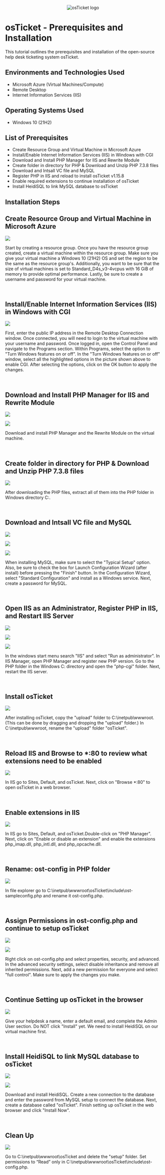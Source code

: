 <p align="center">
<img src="https://i.imgur.com/Clzj7Xs.png" alt="osTicket logo"/>
</p>

<h1>osTicket - Prerequisites and Installation</h1>
This tutorial outlines the prerequisites and installation of the open-source help desk ticketing system osTicket.<br />

<h2>Environments and Technologies Used</h2>

- Microsoft Azure (Virtual Machines/Compute)
- Remote Desktop
- Internet Information Services (IIS)

<h2>Operating Systems Used </h2>

- Windows 10</b> (21H2)

<h2>List of Prerequisites</h2>

- Create Resource Group and Virtual Machine in Microsoft Azure
- Install/Enable Internet Information Services (IIS) in Windows with CGI  
- Download and Install PHP Manager for IIS and Rewrite Module
- Create folder in directory for PHP & Download and Unzip PHP 7.3.8 files
- Download and Intsall VC file and MySQL
- Register PHP in IIS and reload to install osTicket v1.15.8
- Enable required extensions to continue installation of osTicket
- Install HeidiSQL to link MySQL database to osTicket

<h2>Installation Steps</h2>

<h2>Create Resource Group and Virtual Machine in Microsoft Azure</h2>
<p>
<img src="https://i.imgur.com/UgsgG1u.png"/>
</p>
<p>
Start by creating a resource group. Once you have the resource group created, create a virtual machine within the resource group. Make sure you give your virtual machine a Windows 10 (21H2) OS and set the region to be the same as the resource group's. Additionally, you want to be sure that the size of virtual machines is set to Standard_D4s_v3-4vcpus with 16 GiB of memory to provide optimal performance. Lastly, be sure to create a username and password for your virtual machine. 
</p>
<br />
<h2>Install/Enable Internet Information Services (IIS) in Windows with CGI</h2>
<p>
<img src="https://i.imgur.com/nJ9mIUX.png"/>
</p>
<p>
First, enter the public IP address in the Remote Desktop Connection window. Once connected, you will need to login to the virtual machine with your username and password. Once logged in, open the Control Panel and navigate to the Programs section. Within Programs, select the option to "Turn Windows features on or off". In the "Turn Windows features on or off" window, select all the highlighted options in the picture shown above to enable CGI. After selecting the options, click on the OK button to apply the changes.
</p>
<br />
<h2>Download and Install PHP Manager for IIS and Rewrite Module</h2>
<p>
<img src="https://i.imgur.com/POQFs99.png"/>
</p>
<p>
<img src="https://i.imgur.com/3CCvfIf.png"/>
</p>
<p>
Download and install PHP Manager and the Rewrite Module on the virtual machine.
</p>
<br/>
<h2>Create folder in directory for PHP & Download and Unzip PHP 7.3.8 files</h2>
<p>
<img src="https://i.imgur.com/bCAWNsz.png"/>
</p>
<p>
After downloading the PHP files, extract all of them into the PHP folder in Windows directory C:.
</p>
<br />
<h2>Download and Intsall VC file and MySQL</h2>
<p>
<img src="https://i.imgur.com/C2wPsdE.png"/>
</p>
<p>
<img src="https://i.imgur.com/wWZ8Env.png"/>
</p>
<p>
<img src="https://i.imgur.com/65oSix6.png"/>
</p>
<p>
When installing MySQL, make sure to select the "Typical Setup" option. Also, be sure to check the box for Launch Configuration Wizard (after install) before pressing the "Finish" button. In the Configuration Wizard, select "Standard Configuration" and install as a Windows service. Next, create a password for MySQL.  
</p>
<br />

<h2>Open IIS as an Administrator, Register PHP in IIS, and Restart IIS Server</h2> 
<p>
<img src="https://i.imgur.com/E7570UW.png"/>
</p>
<p>
<img src="https://i.imgur.com/Iy1msZE.png"/>
</p>
<p>
<img src="https://i.imgur.com/fqmRAoR.png"/>
</p>
<p>
In the windows start menu search "IIS" and select "Run as administrator". In IIS Manager, open PHP Manager and register new PHP version. Go to the PHP folder in the Windows C: directory and open the "php-cgi" folder. Next, restart the IIS server.
</p>
<br />

<h2>Install osTicket</h2>
<p>
<img src="https://i.imgur.com/UE7qfJQ.png"/>
</p>
<p>
After installing osTicket, copy the "upload" folder to C:\inetpub\wwwroot. (This can be done by dragging and dropping the "upload" folder.) In C:\inetpub\wwwroot, rename the "upload" folder "osTicket".
</p>
<br />

<h2>Reload IIS and Browse to *:80 to review what extensions need to be enabled</h2>
<p>
<img src="https://i.imgur.com/6x3wdFi.png"/>
</p>
<p>
In IIS go to Sites, Default, and osTicket. Next, click on "Browse *:80" to open osTicket in a web browser.
</p>
<br />

<h2>Enable extensions in IIS</h2>
<p>
<img src="https://i.imgur.com/w4WcFla.png"/>
</p>
<p>
In IIS go to Sites, Default, and osTicket.Double-click on "PHP Manager". Next, click on "Enable or disable an extension" and enable the extensions php_imap.dll,
php_intl.dll, and php_opcache.dll.
</p>
<br />

<h2>Rename: ost-config in PHP folder</h2>
<p>
<img src="https://i.imgur.com/OoNt5Dw.png"/>
</p>
<p>
In file explorer go to C:\inetpub\wwwroot\osTicket\include\ost-sampleconfig.php and rename it ost-config.php.
</p>
<br />

<h2>Assign Permissions in ost-config.php and continue to setup osTicket</h2>
<p>
<img src="https://i.imgur.com/upyBLPk.png"/>
</p>
<p>
<img src="https://i.imgur.com/FQjsr9o.png"/>
</p>
<p>
Right click on ost-config.php and select properties, security, and advanced. In the advanced security settings, select disable inheritance and remove all inherited permissions. Next, add a new permission for everyone and select "full control". Make sure to apply the changes you make.
</p>
<br />

<h2>Continue Setting up osTicket in the browser</h2>
<p>
<img src="https://i.imgur.com/QNs5mIX.png"/>
</p>
<p>
Give your helpdesk a name, enter a default email, and complete the Admin User section. Do NOT click "Install" yet. We need to install HeidiSQL on our virtual machine first.
</p>
<br />

<h2>Install HeidiSQL to link MySQL database to osTicket</h2>
<p>
<img src="https://i.imgur.com/wO16jAi.png"/>
</p>
<p>
<img src="https://i.imgur.com/8LimlRM.png"/>
</p>
<p>
Download and install HeidiSQL. Create a new connection to the database and enter the password from MySQL setup to connect the database. Next, create a database called "osTicket". Finish setting up osTicket in the web browser and click "Install Now".
</p>
<br />

<h2>Clean Up</h2>
<p>
<img src="https://i.imgur.com/gCoJpRf.png"/>
</p>
<p>
Go to C:\inetpub\wwwroot\osTicket and delete the "setup" folder. Set permissions to “Read” only in C:\inetpub\wwwroot\osTicket\include\ost-config.php.
</p>
<br />
